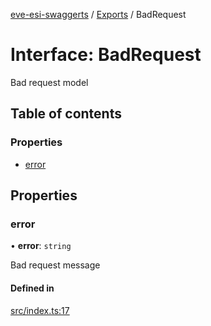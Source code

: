 [eve-esi-swaggerts](../README.md) / [Exports](../modules.md) / BadRequest

# Interface: BadRequest

Bad request model

## Table of contents

### Properties

- [error](BadRequest.md#error)

## Properties

### error

• **error**: `string`

Bad request message

#### Defined in

[src/index.ts:17](https://github.com/ballsten/eve-esi-swaggerts/blob/ec6a45d/src/index.ts#L17)
